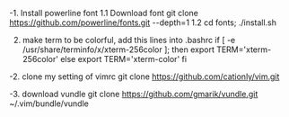 -1. Install powerline font
1.1 Download font
  git clone https://github.com/powerline/fonts.git --depth=1
1.2 cd fonts; ./install.sh

2. make term to be colorful, add this lines into .bashrc
if [ -e /usr/share/terminfo/x/xterm-256color ]; then
    export TERM='xterm-256color'
else
    export TERM='xterm-color'
fi


-2. clone my setting of vimrc
  git clone https://github.com/cationly/vim.git

-3. download vundle
  git clone https://github.com/gmarik/vundle.git ~/.vim/bundle/vundle
